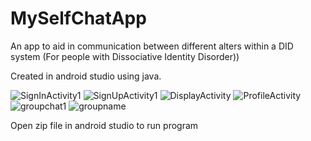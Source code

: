 # MySelfChatApp
An app to aid in communication between different alters within a  DID system (For people with Dissociative Identity Disorder))

Created in android studio using java.


![SignInActivity1](https://user-images.githubusercontent.com/66020481/197813514-2ea78fc1-02f2-47d7-b777-f47d349197f0.PNG)
![SignUpActivity1](https://user-images.githubusercontent.com/66020481/197813539-efb1ccdd-99f6-4060-b849-ddb76335f8c3.PNG)
![DisplayActivity](https://user-images.githubusercontent.com/66020481/197813405-e66a70df-3b60-41a6-939c-68fcc376e15f.PNG)
![ProfileActivity](https://user-images.githubusercontent.com/66020481/197813495-46244bb8-f90d-4dc9-a440-60c941ecc9b0.PNG)
![groupchat1](https://user-images.githubusercontent.com/66020481/197813452-cf0c9f4b-c3ae-472f-ac25-31678853ce48.PNG)
![groupname](https://user-images.githubusercontent.com/66020481/197813477-e5528b4e-5507-40dd-af7c-9f4221b73785.PNG)

Open zip file in android studio to run program
